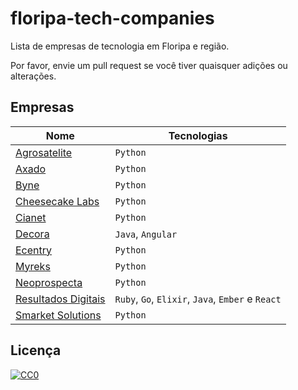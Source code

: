 # floripa-tech-companies
Lista de empresas de tecnologia em Floripa e região.

Por favor, envie um pull request se você tiver quaisquer adições ou alterações.

## Empresas

Nome | Tecnologias
---- | -----------
[Agrosatelite](http://agrosatelite.com.br/pt/home/) | `Python`
[Axado](https://www.axado.com.br/) | `Python`
[Byne](http://www.byne.com.br/) | `Python`
[Cheesecake Labs](https://cheesecakelabs.com/) | `Python`
[Cianet](https://www.cianet.com.br/) | `Python`
[Decora](https://home.decoracontent.com) | `Java`, `Angular`
[Ecentry](http://ecentry.com/) | `Python`
[Myreks](https://www.myreks.com/v3/) | `Python`
[Neoprospecta](https://neoprospecta.com/) | `Python`
[Resultados Digitais](https://resultadosdigitais.com.br/) | `Ruby`, `Go`, `Elixir`, `Java`, `Ember` e `React`
[Smarket Solutions](http://www.smarketsolutions.com.br/) | `Python`


## Licença

[![CC0](http://mirrors.creativecommons.org/presskit/buttons/88x31/svg/cc-zero.svg)](https://creativecommons.org/publicdomain/zero/1.0/)
